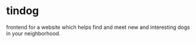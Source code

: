 # tindog
frontend for a website which helps find and meet new and interesting dogs in your neighborhood.
